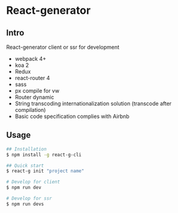 # React-generator

## Intro
React-generator client or ssr for development

* webpack 4+
* koa 2
* Redux
* react-router 4
* sass
* px compile for vw
* Router dynamic
* String transcoding internationalization solution (transcode after compilation)
* Basic code specification complies with Airbnb

## Usage
```sh
## Installation
$ npm install -g react-g-cli

## Quick start
$ react-g init "project name"

# Develop for client
$ npm run dev

# Develop for ssr
$ npm run devs
```
